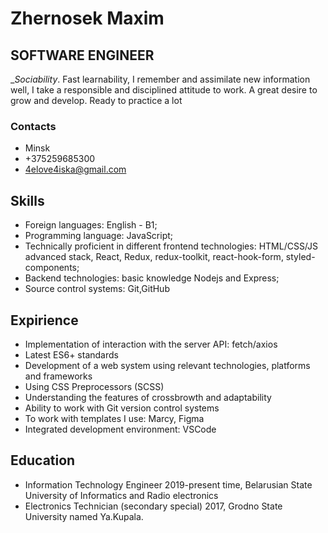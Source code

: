 # Zhernosek Maxim
## SOFTWARE ENGINEER
__Sociability_. Fast learnability, I remember and
assimilate new information well, I take a responsible and disciplined
attitude to work. A great desire to grow and develop. Ready
to practice a lot

### Contacts
- Minsk
- +375259685300
- 4elove4iska@gmail.com

## Skills
- Foreign languages: English - B1;
- Programming language: JavaScript;
- Technically proficient in different frontend technologies:
  HTML/CSS/JS advanced stack, React, Redux, redux-toolkit, react-hook-form, styled-components;
- Backend technologies: basic knowledge Nodejs and Express;
- Source control systems: Git,GitHub
## Expirience
- Implementation of interaction with the server API: fetch/axios
- Latest ES6+ standards
- Development of a web system using relevant technologies,
platforms and frameworks 
- Using CSS Preprocessors (SCSS)
- Understanding the features of crossbrowth and adaptability
- Ability to work with Git version control systems
- To work with templates I use: Marcy, Figma
- Integrated development environment: VSCode

## Education
- Information Technology Engineer
2019-present time, Belarusian State University of Informatics and
Radio electronics
- Electronics Technician (secondary special)
2017, Grodno State University named Ya.Kupala.
